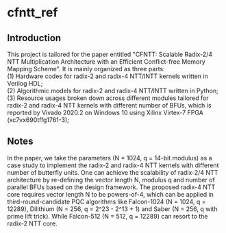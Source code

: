 # cfntt_ref
## Introduction
This project is tailored for the paper entitled "CFNTT: Scalable Radix-2/4 NTT Multiplication Architecture with an Efficient Conflict-free Memory Mapping Scheme". It is mainly organized as three parts:   
(1) Hardware codes for radix-2 and radix-4 NTT/INTT kernels written in Verilog HDL;    
(2) Algorithmic models for radix-2 and radix-4 NTT/INTT  written in Python;   
(3) Resource usages broken down across different modules tailored for radix-2 and radix-4 NTT kernels with different number of BFUs, which is reported by Vivado 2020.2 on Windows 10 using Xilinx Virtex-7 FPGA (xc7vx690tffg1761-3);   
## Notes
In the paper, we take the parameters (N = 1024, q = 14-bit modulus) as a case study to implement the radix-2 and radix-4 NTT kernels with different number of butterfly units. One can achieve the scalability of radix-2/4 NTT architecture by re-defining the vector length N, modulus q and number of parallel BFUs based on the design framework. The proposed radix-4 NTT core requires vector length N to be powers-of-4, which can be applied in third-round-candidate PQC algorithms like Falcon-1024 (N = 1024, q = 12289), Dilithium (N = 256, q = 2^23 - 2^13 + 1) and Saber (N = 256, q with prime lift trick). While Falcon-512 (N = 512, q = 12289) can resort to the radix-2 NTT core. 
